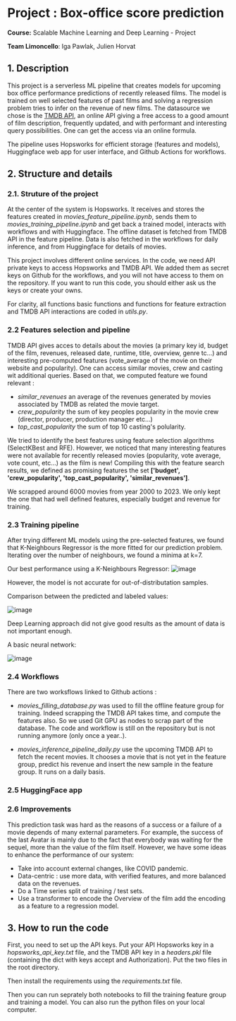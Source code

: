 # Project : Box-office score prediction

**Course:** Scalable Machine Learning and Deep Learning - Project

**Team Limoncello**: Iga Pawlak, Julien Horvat

## 1. Description

This project is a serverless ML pipeline that creates models for upcoming box office performance predictions of recently released films. The model is trained on well selected features of past films and solving a regression problem tries to infer on the revenue of new films. The datasource we chose is the [TMDB API](https://developer.themoviedb.org/reference/intro/getting-started), an online API giving a free access to a good amount of film description, frequently updated, and with performant and interesting query possibilities. One can get the access via an online formula. 

The pipeline uses Hopsworks for efficient storage (features and models), Huggingface web app for user interface, and Github Actions for workflows.

## 2. Structure and details

### 2.1. Struture of the project 

At the center of the system is Hopsworks. It receives and stores the features created in *movies_feature_pipeline.ipynb*, sends them to *movies_training_pipeline.ipynb* and get back a trained model, interacts with workflows and with Huggingface. The offline dataset is fetched from TMDB API in the feature pipeline. Data is also fetched in the workflows for daily inference, and from Huggingface for details of movies.

This project involves different online services. In the code, we need API private keys to access Hopsworks and TMDB API. We added them as secret keys on Github for the workflows, and you will not have access to them on the repository. If you want to run this code, you should either ask us the keys or create your owns. 

For clarity, all functions basic functions and functions for feature extraction and TMDB API interactions are coded in *utils.py*.

### 2.2 Features selection and pipeline

TMDB API gives acces to details about the movies (a primary key id, budget of the film, revenues, released date, runtime, title, overview, genre tc...) and interesting pre-computed features (vote_average of the movie on their website and popularity). One can access similar movies, crew and casting wit additional queries. Based on that, we computed feature we found relevant :
* *similar_revenues* an average of the revenues generated by movies associated by TMDB as related the movie target.
* *crew_popularity* the sum of key peoples popularity in the movie crew (director, producer, production manager etc...)
* *top_cast_popularity* the sum of top 10 casting's polularity.

We tried to identify the best features using feature selection algorithms (SelectKBest and RFE). However, we noticed that many interesting features were not available for recently released movies (popularity, vote average, vote count, etc...) as the film is new! Compiling this with the feature search results, we defined as promising features the set **['budget', 'crew_popularity', 'top_cast_popularity', 'similar_revenues']**. 

We scrapped around 6000 movies from year 2000 to 2023. We only kept the one that had well defined features, especially budget and revenue for training. 

### 2.3 Training pipeline

After trying different ML models using the pre-selected features, we found that K-Neighbours Regressor is the more fitted for our prediction problem. Iterating over the number of neighbours, we found a minima at k=7.

Our best performance using a K-Neighbours Regressor:
![image](https://github.com/Seyoooo/SMLproject/assets/51091250/12d5ad84-92c0-4f7b-9d54-1d038e1ba323)

However, the model is not accurate for out-of-distributation samples. 

Comparison between the predicted and labeled values:

![image](https://github.com/Seyoooo/SMLproject/assets/51091250/e51264fc-2cf1-43a2-b9f3-280b4ac65af6)

Deep Learning approach did not give good results as the amount of data is not important enough.

A basic neural network:

![image](https://github.com/Seyoooo/SMLproject/assets/51091250/4b4a1f2d-df33-4fa9-b470-c845d336d97e)


### 2.4 Workflows

There are two worksflows linked to Github actions :

* *movies_filling_database.py* was used to fill the offline feature group for training. Indeed scrapping the TMDB API takes time, and compute the features also. So we used Git GPU as nodes to scrap part of the database. The code and workflow is still on the repository but is not running anymore (only once a year..).

* *movies_inference_pipeline_daily.py* use the upcoming TMDB API to fetch the recent movies. It chooses a movie that is not yet in the feature group, predict his revenue and insert the new sample in the feature group. It runs on a daily basis.


### 2.5 HuggingFace app

### 2.6 Improvements

This prediction task was hard as the reasons of a success or a failure of a movie depends of many external parameters. For example, the success of the last Avatar is mainly due to the fact that everybody was waiting for the sequel, more than the value of the film itself. However, we have some ideas to enhance the performance of our system:
* Take into account external changes, like COVID pandemic.
* Data-centric : use more data, with verified features, and more balanced data on the revenues.
* Do a Time series split of training / test sets.
* Use a transformer to encode the Overview of the film add the encoding as a feature to a regression model.

## 3. How to run the code

First, you need to set up the API keys. Put your API Hopsworks key in a *hopsworks_api_key.txt* file, and the TMDB API key in a *headers.pkl* file (containing the dict with keys accept and Authorization). Put the two files in the root directory.

Then install the requirements using the *requirements.txt* file.

Then you can run seprately both notebooks to fill the training feature group and training a model. You can also run the python files on your local computer.

